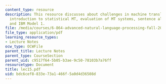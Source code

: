 ```yaml
---
content_type: resource
description: This resource discusses about challenges in machine translation, brief
  introduction to statistical MT, evaluation of MT systems, sentence alignment problem,
  and IBM Model 1.
file: /media/courses/6-864-advanced-natural-language-processing-fall-2005/bdc6cef8833e73a1466f5a0d4d36508d_lec15.pdf
file_type: application/pdf
learning_resource_types:
- Lecture Notes
ocw_type: OCWFile
parent_title: Lecture Notes
parent_type: CourseSection
parent_uid: c9517f64-5b05-b3ae-9c50-78103b7a76ff
resourcetype: Document
title: lec15.pdf
uid: bdc6cef8-833e-73a1-466f-5a0d4d36508d
---
```

